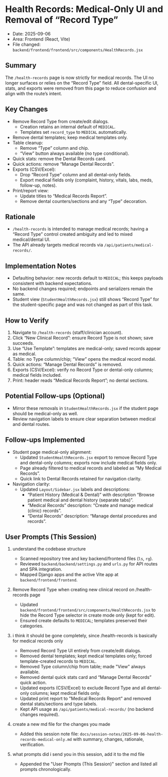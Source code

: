 # Health Records: Medical-Only UI and Removal of “Record Type”

- Date: 2025-09-06
- Area: Frontend (React, Vite)
- File changed: `backend/frontend/frontend/src/components/HealthRecords.jsx`

## Summary

The `/health-records` page is now strictly for medical records. The UI no longer surfaces or relies on the “Record Type” field. All dental-specific UI, stats, and exports were removed from this page to reduce confusion and align with the route’s intent.

## Key Changes

- Remove Record Type from create/edit dialogs.
  - Creation retains an internal default of `MEDICAL`.
  - Templates set `record_type` to `MEDICAL` automatically.
- Remove dental templates; keep medical templates only.
- Table cleanup:
  - Remove “Type” column and chip.
  - “View” button always available (no type conditional).
- Quick stats: remove the Dental Records card.
- Quick actions: remove “Manage Dental Records”.
- Exports (CSV/Excel):
  - Drop “Record Type” column and all dental-only fields.
  - Export medical fields only (complaint, history, vitals, labs, meds, follow-up, notes).
- Print/report view:
  - Update titles to “Medical Records Report”.
  - Remove dental counters/sections and any “Type” decoration.

## Rationale

- `/health-records` is intended to manage medical records; having a “Record Type” control created ambiguity and led to mixed medical/dental UI.
- The API already targets medical records via `/api/patients/medical-records/`.

## Implementation Notes

- Defaulting behavior: new records default to `MEDICAL`; this keeps payloads consistent with backend expectations.
- No backend changes required; endpoints and serializers remain the same.
- Student view (`StudentHealthRecords.jsx`) still shows “Record Type” for the student-specific page and was not changed as part of this task.

## How to Verify

1. Navigate to `/health-records` (staff/clinician account).
2. Click “New Clinical Record”: ensure Record Type is not shown; save succeeds.
3. Use “Use Template”: templates are medical-only; saved records appear as medical.
4. Table: no Type column/chip; “View” opens the medical record modal.
5. Quick actions: “Manage Dental Records” is removed.
6. Exports (CSV/Excel): verify no Record Type or dental-only columns; medical fields included.
7. Print: header reads “Medical Records Report”; no dental sections.

## Potential Follow-ups (Optional)

- Mirror these removals in `StudentHealthRecords.jsx` if the student page should be medical-only as well.
- Review navigation labels to ensure clear separation between medical and dental routes.

## Follow-ups Implemented

- Student page medical-only alignment:
  - Updated `StudentHealthRecords.jsx` export to remove Record Type and dental-only columns; exports now include medical fields only.
  - Page already filtered to medical records and labeled as “My Medical Records”.
  - Quick link to Dental Records retained for navigation clarity.
- Navigation clarity:
  - Updated `Layout/Sidebar.jsx` labels and descriptions:
    - “Patient History (Medical & Dental)” with description “Browse patient medical and dental history (separate tabs)”.
    - “Medical Records” description: “Create and manage medical (clinic) records”.
    - “Dental Records” description: “Manage dental procedures and records”.

## User Prompts (This Session)

1. understand the codebase structure
   - Scanned repository tree and key backend/frontend files (`ls`, `rg`).
   - Reviewed `backend/backend/settings.py` and `urls.py` for API routes and SPA integration.
   - Mapped Django apps and the active Vite app at `backend/frontend/frontend`.

2. Remove Record Type when creating new clinical record on /health-records page
   - Updated `backend/frontend/frontend/src/components/HealthRecords.jsx` to hide the Record Type selector in create mode only (kept for edit).
   - Ensured create defaults to `MEDICAL`; templates preserved their categories.

3. i think it should be gone completely, since /health-records is basically for medical records only
   - Removed Record Type UI entirely from create/edit dialogs.
   - Removed dental templates; kept medical templates only; forced template-created records to `MEDICAL`.
   - Removed Type column/chip from table; made "View" always available.
   - Removed dental quick stats card and “Manage Dental Records” quick action.
   - Updated exports (CSV/Excel) to exclude Record Type and all dental-only columns; kept medical fields only.
   - Updated print report to "Medical Records Report" and removed dental stats/sections and type labels.
   - Kept API usage as `/api/patients/medical-records/` (no backend changes required).

4. create a new md file for the changes you made
   - Added this session note file: `docs/session-notes/2025-09-06-health-records-medical-only.md` with summary, changes, rationale, verification.

5. what prompts did i send you in this session, add it to the md file
   - Appended the "User Prompts (This Session)" section and listed all prompts chronologically.
